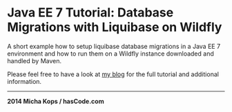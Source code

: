 # Java EE 7 Tutorial: Database Migrations with Liquibase on Wildfly

A short example how to setup liquibase database migrations in a Java EE 7 environment and how to run them on a Wildfly instance downloaded and handled by Maven.

Please feel free to have a look at [my blog] for the full tutorial and additional information.

----

**2014 Micha Kops / hasCode.com**

   [my blog]:http://www.hascode.com/
